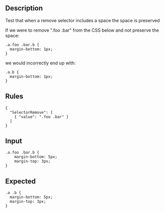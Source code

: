 ## Description

Test that when a remove selector includes a space the space is preserved

If we were to remove ".foo .bar" from the CSS below and not preserve the space:

    .a.foo .bar.b {
      margin-bottom: 1px;
    }

we would incorrectly end up with:

    .a.b {
      margin-bottom: 1px;
    }

## Rules

    {
      "SelectorRemove": [
        { "value": ".foo .bar" }
      ]
    }

## Input

    .a.foo .bar.b {
        margin-bottom: 5px;
        margin-top: 3px;
    }

## Expected

    .a .b {
      margin-bottom: 5px;
      margin-top: 3px;
    }
